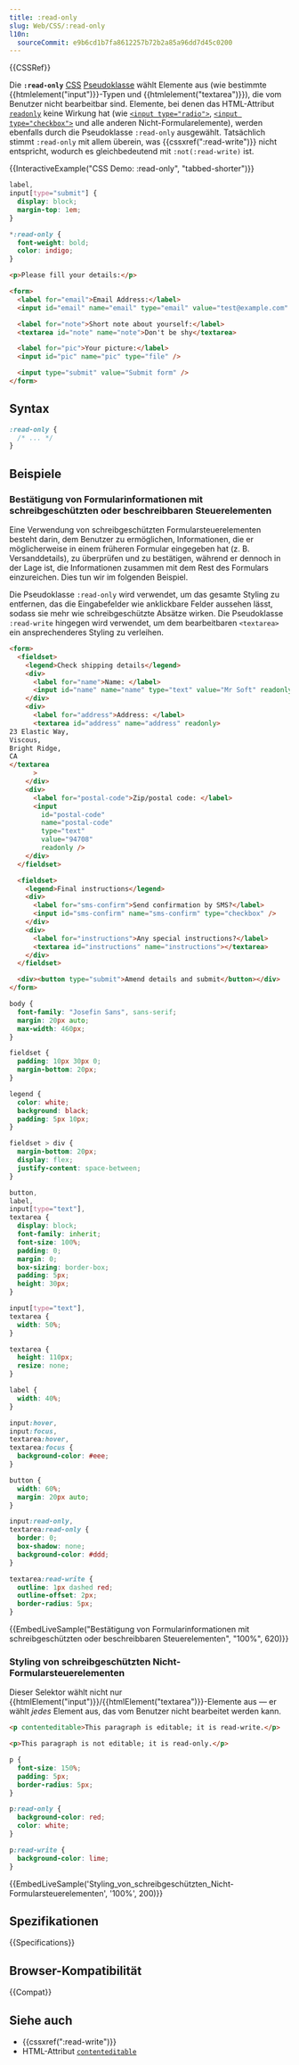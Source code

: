 ```yaml
---
title: :read-only
slug: Web/CSS/:read-only
l10n:
  sourceCommit: e9b6cd1b7fa8612257b72b2a85a96dd7d45c0200
---
```


{{CSSRef}}

Die **`:read-only`** [CSS](/de/docs/Web/CSS) [Pseudoklasse](/de/docs/Web/CSS/Pseudo-classes) wählt Elemente aus (wie bestimmte {{htmlelement("input")}}-Typen und {{htmlelement("textarea")}}), die vom Benutzer nicht bearbeitbar sind. Elemente, bei denen das HTML-Attribut [`readonly`](/de/docs/Web/HTML/Reference/Attributes/readonly) keine Wirkung hat (wie [`<input type="radio">`](/de/docs/Web/HTML/Reference/Elements/input/radio), [`<input type="checkbox">`](/de/docs/Web/HTML/Reference/Elements/input/checkbox) und alle anderen Nicht-Formularelemente), werden ebenfalls durch die Pseudoklasse `:read-only` ausgewählt. Tatsächlich stimmt `:read-only` mit allem überein, was {{cssxref(":read-write")}} nicht entspricht, wodurch es gleichbedeutend mit `:not(:read-write)` ist.

{{InteractiveExample("CSS Demo: :read-only", "tabbed-shorter")}}

```css interactive-example
label,
input[type="submit"] {
  display: block;
  margin-top: 1em;
}

*:read-only {
  font-weight: bold;
  color: indigo;
}
```

```html interactive-example
<p>Please fill your details:</p>

<form>
  <label for="email">Email Address:</label>
  <input id="email" name="email" type="email" value="test@example.com" />

  <label for="note">Short note about yourself:</label>
  <textarea id="note" name="note">Don't be shy</textarea>

  <label for="pic">Your picture:</label>
  <input id="pic" name="pic" type="file" />

  <input type="submit" value="Submit form" />
</form>
```

## Syntax

```css
:read-only {
  /* ... */
}
```

## Beispiele

### Bestätigung von Formularinformationen mit schreibgeschützten oder beschreibbaren Steuerelementen

Eine Verwendung von schreibgeschützten Formularsteuerelementen besteht darin, dem Benutzer zu ermöglichen, Informationen, die er möglicherweise in einem früheren Formular eingegeben hat (z. B. Versanddetails), zu überprüfen und zu bestätigen, während er dennoch in der Lage ist, die Informationen zusammen mit dem Rest des Formulars einzureichen. Dies tun wir im folgenden Beispiel.

Die Pseudoklasse `:read-only` wird verwendet, um das gesamte Styling zu entfernen, das die Eingabefelder wie anklickbare Felder aussehen lässt, sodass sie mehr wie schreibgeschützte Absätze wirken. Die Pseudoklasse `:read-write` hingegen wird verwendet, um dem bearbeitbaren `<textarea>` ein ansprechenderes Styling zu verleihen.

```html hidden
<form>
  <fieldset>
    <legend>Check shipping details</legend>
    <div>
      <label for="name">Name: </label>
      <input id="name" name="name" type="text" value="Mr Soft" readonly />
    </div>
    <div>
      <label for="address">Address: </label>
      <textarea id="address" name="address" readonly>
23 Elastic Way,
Viscous,
Bright Ridge,
CA
</textarea
      >
    </div>
    <div>
      <label for="postal-code">Zip/postal code: </label>
      <input
        id="postal-code"
        name="postal-code"
        type="text"
        value="94708"
        readonly />
    </div>
  </fieldset>

  <fieldset>
    <legend>Final instructions</legend>
    <div>
      <label for="sms-confirm">Send confirmation by SMS?</label>
      <input id="sms-confirm" name="sms-confirm" type="checkbox" />
    </div>
    <div>
      <label for="instructions">Any special instructions?</label>
      <textarea id="instructions" name="instructions"></textarea>
    </div>
  </fieldset>

  <div><button type="submit">Amend details and submit</button></div>
</form>
```

```css hidden
body {
  font-family: "Josefin Sans", sans-serif;
  margin: 20px auto;
  max-width: 460px;
}

fieldset {
  padding: 10px 30px 0;
  margin-bottom: 20px;
}

legend {
  color: white;
  background: black;
  padding: 5px 10px;
}

fieldset > div {
  margin-bottom: 20px;
  display: flex;
  justify-content: space-between;
}

button,
label,
input[type="text"],
textarea {
  display: block;
  font-family: inherit;
  font-size: 100%;
  padding: 0;
  margin: 0;
  box-sizing: border-box;
  padding: 5px;
  height: 30px;
}

input[type="text"],
textarea {
  width: 50%;
}

textarea {
  height: 110px;
  resize: none;
}

label {
  width: 40%;
}

input:hover,
input:focus,
textarea:hover,
textarea:focus {
  background-color: #eee;
}

button {
  width: 60%;
  margin: 20px auto;
}
```

```css
input:read-only,
textarea:read-only {
  border: 0;
  box-shadow: none;
  background-color: #ddd;
}

textarea:read-write {
  outline: 1px dashed red;
  outline-offset: 2px;
  border-radius: 5px;
}
```

{{EmbedLiveSample("Bestätigung von Formularinformationen mit schreibgeschützten oder beschreibbaren Steuerelementen", "100%", 620)}}

### Styling von schreibgeschützten Nicht-Formularsteuerelementen

Dieser Selektor wählt nicht nur {{htmlElement("input")}}/{{htmlElement("textarea")}}-Elemente aus — er wählt _jedes_ Element aus, das vom Benutzer nicht bearbeitet werden kann.

```html
<p contenteditable>This paragraph is editable; it is read-write.</p>

<p>This paragraph is not editable; it is read-only.</p>
```

```css
p {
  font-size: 150%;
  padding: 5px;
  border-radius: 5px;
}

p:read-only {
  background-color: red;
  color: white;
}

p:read-write {
  background-color: lime;
}
```

{{EmbedLiveSample('Styling_von_schreibgeschützten_Nicht-Formularsteuerelementen', '100%', 200)}}

## Spezifikationen

{{Specifications}}

## Browser-Kompatibilität

{{Compat}}

## Siehe auch

- {{cssxref(":read-write")}}
- HTML-Attribut [`contenteditable`](/de/docs/Web/HTML/Reference/Global_attributes/contenteditable)
